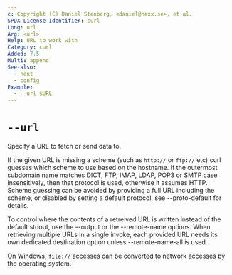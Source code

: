 ```yaml
---
c: Copyright (C) Daniel Stenberg, <daniel@haxx.se>, et al.
SPDX-License-Identifier: curl
Long: url
Arg: <url>
Help: URL to work with
Category: curl
Added: 7.5
Multi: append
See-also:
  - next
  - config
Example:
  - --url $URL
---
```


# `--url`

Specify a URL to fetch or send data to.

If the given URL is missing a scheme (such as `http://` or `ftp://` etc) curl
guesses which scheme to use based on the hostname. If the outermost subdomain
name matches DICT, FTP, IMAP, LDAP, POP3 or SMTP case insensitively, then that
protocol is used, otherwise it assumes HTTP. Scheme guessing can be avoided by
providing a full URL including the scheme, or disabled by setting a default
protocol, see --proto-default for details.

To control where the contents of a retreived URL is written instead of the
default stdout, use the --output or the --remote-name options. When retrieving
multiple URLs in a single invoke, each provided URL needs its own dedicated
destination option unless --remote-name-all is used.

On Windows, `file://` accesses can be converted to network accesses by the
operating system.
